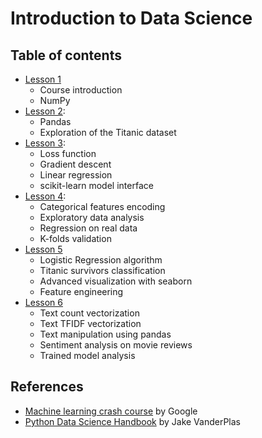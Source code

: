 # Introduction to Data Science

## Table of contents

- [Lesson 1](./lesson_01.md)
  - Course introduction
  - NumPy
- [Lesson 2](./lesson_02.md):
  - Pandas
  - Exploration of the Titanic dataset
- [Lesson 3](./lesson_03.md):
  - Loss function
  - Gradient descent
  - Linear regression
  - scikit-learn model interface
- [Lesson 4](./lesson_04.md):
  - Categorical features encoding
  - Exploratory data analysis
  - Regression on real data
  - K-folds validation
- [Lesson 5](./lesson_05.md)
  - Logistic Regression algorithm
  - Titanic survivors classification
  - Advanced visualization with seaborn
  - Feature engineering
- [Lesson 6](./lesson_06.md)
  - Text count vectorization
  - Text TFIDF vectorization
  - Text manipulation using pandas
  - Sentiment analysis on movie reviews
  - Trained model analysis

## References

- [Machine learning crash
  course](https://developers.google.com/machine-learning/crash-course)
  by Google
- [Python Data Science Handbook](https://nbviewer.jupyter.org/github/jakevdp/PythonDataScienceHandbook/blob/master/notebooks/Index.ipynb) by Jake VanderPlas
